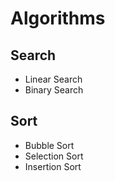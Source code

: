 # Algorithms

## Search
- Linear Search
- Binary Search

## Sort
- Bubble Sort
- Selection Sort
- Insertion Sort